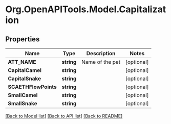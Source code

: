# Org.OpenAPITools.Model.Capitalization

## Properties

Name | Type | Description | Notes
------------ | ------------- | ------------- | -------------
**ATT_NAME** | **string** | Name of the pet  | [optional] 
**CapitalCamel** | **string** |  | [optional] 
**CapitalSnake** | **string** |  | [optional] 
**SCAETHFlowPoints** | **string** |  | [optional] 
**SmallCamel** | **string** |  | [optional] 
**SmallSnake** | **string** |  | [optional] 

[[Back to Model list]](../README.md#documentation-for-models) [[Back to API list]](../README.md#documentation-for-api-endpoints) [[Back to README]](../README.md)

